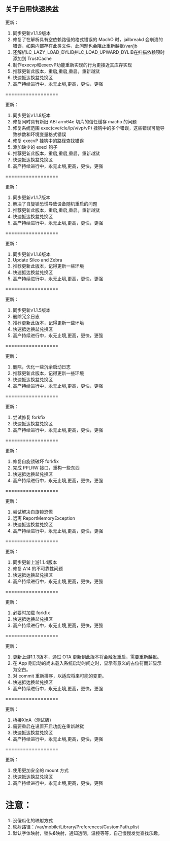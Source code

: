 ## 关于自用快速换盆
更新：
1. 同步更新v1.1.9版本
2. 修复了在解析具有空依赖路径的格式错误的 MachO 时，jailbreakd 会崩溃的错误，如果内部存在此类文件，此问题也会阻止重新越狱/var/jb
3. 还解析LC_LAZY_LOAD_DYLIB并LC_LOAD_UPWARD_DYLIB在扫描依赖项时添加到 TrustCache
4. 制作execvp和execvP功能重新实现的行为更接近其库存实现
5. 推荐更新此版本，重启,重启,重启。重新越狱
6. 快速抵达换盆兑换区
7. 高产持续进行中，永无止境,更高，更快，更强

==================

更新：
1. 同步更新v1.1.8版本
2. 修复同时具有新旧 ABI arm64e 切片的信任缓存 macho 的问题
3. 修复系统范围 exec(cve/cle/lp/v/vp/vP) 挂钩中的多个错误，这些错误可能导致参数和环境变量格式错误
4. 修复 execvP 挂钩中的路径查找错误
5. 添加缺少的 execl 钩子
6. 推荐更新此版本，重启,重启,重启。重新越狱
7. 快速抵达换盆兑换区
8. 高产持续进行中，永无止境,更高，更快，更强

==================

更新：
1. 同步更新v1.1.7版本
2. 解决了自旋锁恐慌导致设备随机重启的问题
3. 推荐更新此版本，重启,重启,重启。重新越狱
4. 快速抵达换盆兑换区
5. 高产持续进行中，永无止境,更高，更快，更强

==================

更新：
1. 同步更新v1.1.6版本
2. Update Sileo and Zebra
3. 推荐更新此版本，记得更新一些环境
4. 快速抵达换盆兑换区
5. 高产持续进行中，永无止境,更高，更快，更强

==================

更新：
1. 同步更新v1.1.5版本
2. 删除冗余日志
3. 推荐更新此版本，记得更新一些环境
4. 快速抵达换盆兑换区
5. 高产持续进行中，永无止境,更高，更快，更强

==================

更新：
1. 删除，优化一些沉余启动日志
2. 推荐更新此版本，记得更新一些环境
3. 快速抵达换盆兑换区
4. 高产持续进行中，永无止境,更高，更快，更强

==================

更新：
1. 尝试修复 forkfix
3. 快速抵达换盆兑换区
4. 高产持续进行中，永无止境,更高，更快，更强

==================

更新：
1. 修复自旋锁破坏 forkfix
2. 完成 PPLRW 接口，重构一些东西
3. 快速抵达换盆兑换区
4. 高产持续进行中，永无止境,更高，更快，更强

==================

更新：
1. 尝试解决自旋锁恐慌
2. 远离 ReportMemoryException
3. 快速抵达换盆兑换区
4. 高产持续进行中，永无止境,更高，更快，更强

==================

更新：
1. 同步更新上游1.1.4版本
2. 修复 A14 的不可靠性问题
3. 快速抵达换盆兑换区
4. 高产持续进行中，永无止境,更高，更快，更强

==================

更新：
1. 必要时加载 forkfix
2. 快速抵达换盆兑换区
3. 高产持续进行中，永无止境,更高，更快，更强

==================

更新：
1. 更新上游1.1.3版本，通过 OTA 更新到此版本将会触发重启，需要重新越狱。
2. 在 App 刚启动的尚未载入系统启动时间之时，显示有意义的占位符而非显示为空白。
3. 对 commit 重新排序，以适应将来可能的变更。
4. 快速抵达换盆兑换区
5. 高产持续进行中，永无止境,更高，更快，更强

==================

更新：
1. 桥接XinA（测试版）
2. 需要重启在设置开启功能在重新越狱
3. 快速抵达换盆兑换区
4. 高产持续进行中，永无止境,更高，更快，更强

==================

更新：
1. 使用更加安全的 mount 方式
2. 快速抵达换盆兑换区
3. 高产持续进行中，永无止境,更高，更快，更强

注意：
==================
1. 没傻瓜化的映射方式
2. 映射路径：/var/mobile/Library/Preferences/CustomPath.plist
3. 默认字体映射，锁头🔒映射，通知透明，温控等等，自己慢慢发觉查找乐趣。
